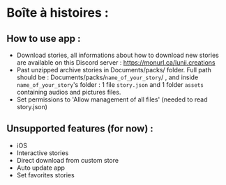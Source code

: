 # Boîte à histoires :
## How to use app :
- Download stories, all informations about how to download new stories are available on this Discord server : https://monurl.ca/lunii.creations 
- Past unzipped archive stories in Documents/packs/ folder.
  Full path should be : Documents/packs/`name_of_your_story`/ , and inside `name_of_your_story`'s folder : 1 file `story.json` and 1 folder `assets` containing audios and pictures files.
- Set permissions to 'Allow management of all files' (needed to read story.json)
  
## Unsupported features (for now) : 
- iOS
- Interactive stories
- Direct download from custom store
- Auto update app
- Set favorites stories